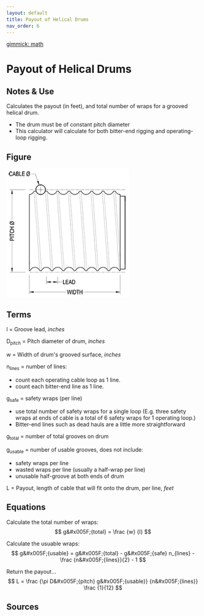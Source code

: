 ```yaml
---
layout: default
title: Payout of Helical Drums
nav_order: 6
---
```


[gimmick: math]()

Payout of Helical Drums
===

Notes & Use
---

Calculates the payout (in feet), and total number of wraps for a grooved helical drum.

* The drum must be of constant pitch diameter
* This calculator will calculate for both bitter-end rigging and operating-loop rigging.

Figure
---

![](../image/drum_helical_payout.jpg)

Terms
---

l = Groove lead, *inches*

D<sub>pitch</sub> = Pitch diameter of drum, *inches*

w = Width of drum's grooved surface, *inches*

n<sub>lines</sub> = number of lines:

* count each operating cable loop as 1 line.
* count each bitter-end line as 1 line.

g<sub>safe</sub> = safety wraps (per line)

* use total number of safety wraps for a single loop (E.g. three safety wraps at ends of cable is a total of 6 safety wraps for 1 operating loop.)
* Bitter-end lines such as dead hauls are a little more straightforward

g<sub>total</sub> = number of total grooves on drum

g<sub>usable</sub> = number of usable grooves, does not include:

* safety wraps per line
* wasted wraps per line (usually a half-wrap per line)
* unusable half-groove at both ends of drum

L = Payout, length of cable that will fit onto the drum, per line, *feet*

Equations
---

Calculate the total number of wraps:
$$ g&#x005F;{total} = \frac {w} {l} $$

Calculate the usuable wraps:
$$ g&#x005F;{usable} = g&#x005F;{total} - g&#x005F;{safe} n_{lines} - \frac {n&#x005F;{lines}}{2} - 1 $$

Return the payout...
$$ L = \frac {\pi D&#x005F;{pitch} g&#x005F;{usable}} {n&#x005F;{lines}} \frac {1}{12} $$

Sources
---

